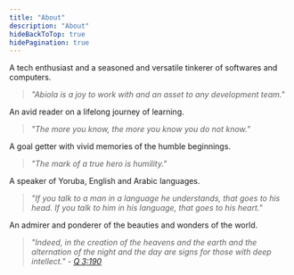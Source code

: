 ```yaml
---
title: "About"
description: "About"
hideBackToTop: true
hidePagination: true
---
```


A tech enthusiast and a seasoned and versatile tinkerer of softwares and computers.

> _"Abiola is a joy to work with and an asset to any development team."_

An avid reader on a lifelong journey of learning.

> _"The more you know, the more you know you do not know."_

A goal getter with vivid memories of the humble beginnings.

> _"The mark of a true hero is humility."_

A speaker of Yoruba, English and Arabic languages.

> _"If you talk to a man in a language he understands, that goes to his head. If you talk to him in his language, that goes to his heart."_

An admirer and ponderer of the beauties and wonders of the world.

> _"Indeed, in the creation of the heavens and the earth and the alternation of the night and the day are signs for those with deep intellect." - [Q 3:190](https://quran.com/3/190)_

